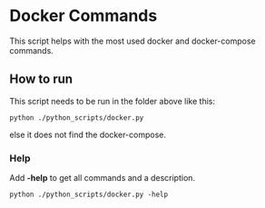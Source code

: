# Docker Commands
This script helps with the most used docker and docker-compose commands.

## How to run
This script needs to be run in the folder above like this:

    python ./python_scripts/docker.py

else it does not find the docker-compose.

### Help
Add **-help** to get all commands and a description.

    python ./python_scripts/docker.py -help
